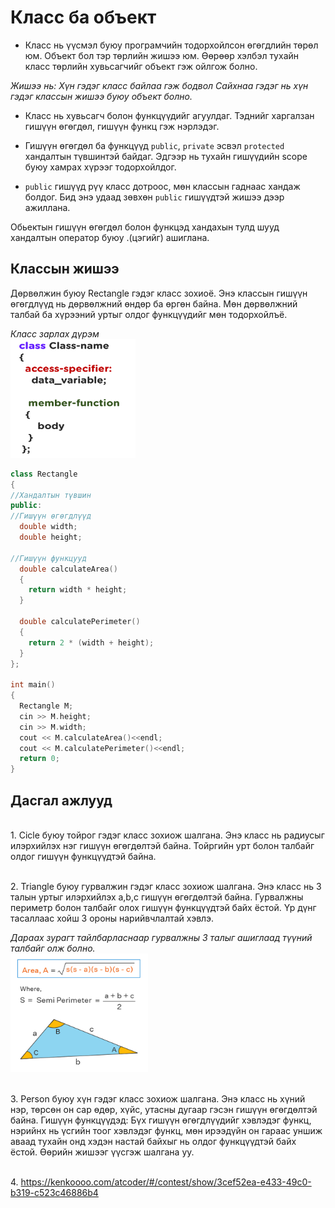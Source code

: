 # Класс ба объект

- Класс нь үүсмэл буюу програмчийн тодорхойлсон өгөгдлийн төрөл юм. Объект бол тэр төрлийн жишээ юм. Өөрөөр хэлбэл тухайн класс төрлийн хувьсагчийг объект гэж ойлгож болно. 
 
 *Жишээ нь: Хүн гэдэг класс байлаа гэж бодвол Сайхнаа гэдэг нь хүн гэдэг классын жишээ буюу объект болно.*


- Класс нь хувьсагч болон функцүүдийг агуулдаг. Тэднийг харгалзан гишүүн өгөгдөл, гишүүн функц гэж нэрлэдэг. 


- Гишүүн өгөгдөл ба функцүүд `public`, `private` эсвэл `protected` хандалтын түвшинтэй байдаг. Эдгээр нь тухайн гишүүдийн scope буюу хамрах хүрээг тодорхойлдог. 


- `public` гишүүд рүү класс дотроос, мөн классын гаднаас хандаж болдог. Бид энэ удаад зөвхөн `public` гишүүдтэй жишээ дээр ажиллана.

Обьектын гишүүн өгөгдөл болон функцэд хандахын тулд шууд хандалтын оператор буюу .(цэгийг) ашиглана.  

## Классын жишээ
Дөрвөлжин буюу Rectangle гэдэг класс зохиоё. Энэ классын гишүүн өгөгдлүүд нь дөрвөлжний өндөр ба өргөн байна. Мөн дөрвөлжний талбай ба хүрээний уртыг олдог функцүүдийг мөн тодорхойлъё.

*Класс зарлах дүрэм*
<br><img src="pic/class.png" width="200" height="190" />

``` c++
class Rectangle
{
//Хандалтын түвшин
public:
//Гишүүн өгөгдлүүд
  double width;
  double height;

//Гишүүн функцууд
  double calculateArea()
  {
    return width * height;
  }

  double calculatePerimeter()
  {
    return 2 * (width + height);
  }
};

int main()
{
  Rectangle M;
  cin >> M.height;
  cin >> M.width;
  cout << M.calculateArea()<<endl;
  cout << M.calculatePerimeter()<<endl;
  return 0;
}
```

## Дасгал ажлууд ##

<br>1. Cicle буюу тойрог гэдэг класс зохиож шалгана. Энэ класс нь радиусыг илэрхийлэх нэг гишүүн өгөгдөлтэй байна. Тойргийн урт болон талбайг олдог гишүүн функцүүдтэй байна.


<br>2. Triangle буюу гурвалжин гэдэг класс зохиож шалгана. Энэ класс нь 3 талын уртыг илэрхийлэх a,b,c гишүүн өгөгдөлтэй байна. Гурвалжны периметр болон талбайг олох гишүүн функцүүдтэй байх ёстой. Үр дүнг тасаллаас хойш 3 ороны нарийвчлалтай хэвлэ.

*Дараах зурагт тайлбарласнаар гурвалжны 3 талыг ашиглаад түүний талбайг олж болно.*
<br><img src="pic/3areaa.png" width="220" height="190" />

<br>3. Person буюу хүн гэдэг класс зохиож шалгана. Энэ класс нь хүний нэр, төрсөн он сар өдөр, хүйс, утасны дугаар гэсэн гишүүн өгөгдөлтэй байна. Гишүүн функцүүдэд: Бүх гишүүн өгөгдлүүдийг хэвлэдэг функц, нэрийнх нь үсгийн тоог хэвлэдэг функц, мөн ирээдүйн он гараас уншиж аваад тухайн онд хэдэн настай байхыг нь олдог функцүүдтэй байх ёстой. Өөрийн жишээг үүсгэж шалгана уу.

<br>4. https://kenkoooo.com/atcoder/#/contest/show/3cef52ea-e433-49c0-b319-c523c46886b4 